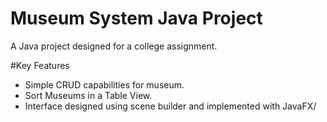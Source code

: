 # Museum System Java Project
A Java project designed for a college assignment.

#Key Features 
- Simple CRUD capabilities for museum.
- Sort Museums in a Table View. 
- Interface designed using scene builder and implemented with JavaFX/

